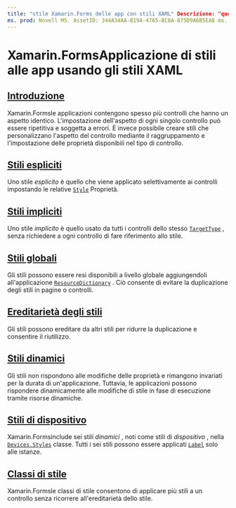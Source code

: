 ```yaml
---
title: "stile Xamarin.Forms delle app con stili XAML" Descrizione: "questa guida illustra come personalizzare l'aspetto di un' Xamarin.Forms applicazione usando gli stili XAML".
ms. prod: Novell MS. AssetID: 344A34AA-B19A-4765-BC8A-875D9A6B5EA8 ms. Technology: Novell-Forms Author: davidbritch ms. Author: dabritch ms. Date: 01/30/2019 no-loc: [ Xamarin.Forms , Xamarin.Essentials ]
---
```


# <a name="styling-xamarinforms-apps-using-xaml-styles"></a>Xamarin.FormsApplicazione di stili alle app usando gli stili XAML

## <a name="introduction"></a>[Introduzione](introduction.md)

Xamarin.Formsle applicazioni contengono spesso più controlli che hanno un aspetto identico. L'impostazione dell'aspetto di ogni singolo controllo può essere ripetitiva e soggetta a errori. È invece possibile creare stili che personalizzano l'aspetto del controllo mediante il raggruppamento e l'impostazione delle proprietà disponibili nel tipo di controllo.

## <a name="explicit-styles"></a>[Stili espliciti](explicit.md)

Uno stile *esplicito* è quello che viene applicato selettivamente ai controlli impostando le relative [`Style`](xref:Xamarin.Forms.NavigableElement.Style) Proprietà.

## <a name="implicit-styles"></a>[Stili impliciti](implicit.md)

Uno stile *implicito* è quello usato da tutti i controlli dello stesso [`TargetType`](xref:Xamarin.Forms.Style.TargetType) , senza richiedere a ogni controllo di fare riferimento allo stile.

## <a name="global-styles"></a>[Stili globali](application.md)

Gli stili possono essere resi disponibili a livello globale aggiungendoli all'applicazione [`ResourceDictionary`](xref:Xamarin.Forms.ResourceDictionary) . Ciò consente di evitare la duplicazione degli stili in pagine o controlli.

## <a name="style-inheritance"></a>[Ereditarietà degli stili](inheritance.md)

Gli stili possono ereditare da altri stili per ridurre la duplicazione e consentire il riutilizzo.

## <a name="dynamic-styles"></a>[Stili dinamici](dynamic.md)

Gli stili non rispondono alle modifiche delle proprietà e rimangono invariati per la durata di un'applicazione. Tuttavia, le applicazioni possono rispondere dinamicamente alle modifiche di stile in fase di esecuzione tramite risorse dinamiche.

## <a name="device-styles"></a>[Stili di dispositivo](device.md)

Xamarin.Formsinclude sei stili *dinamici* , noti come stili di *dispositivo* , nella [`Devices.Styles`](xref:Xamarin.Forms.Device.Styles) classe. Tutti i sei stili possono essere applicati [`Label`](xref:Xamarin.Forms.Label) solo alle istanze.

## <a name="style-classes"></a>[Classi di stile](style-class.md)

Xamarin.Formsle classi di stile consentono di applicare più stili a un controllo senza ricorrere all'ereditarietà dello stile.
